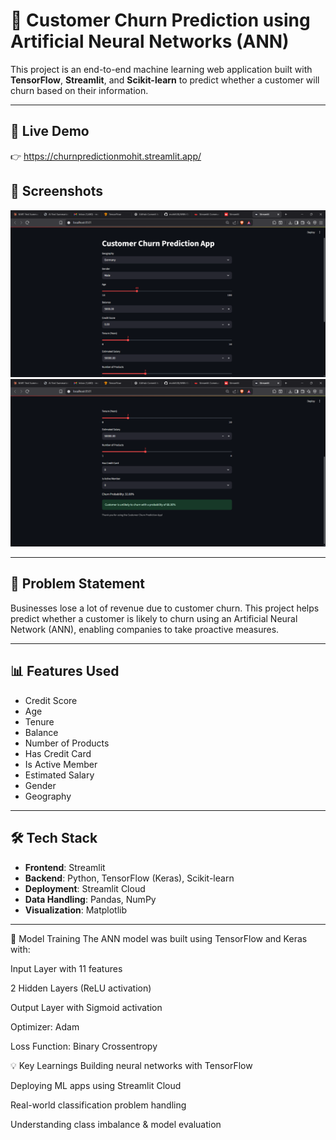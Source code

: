 # 🔄 Customer Churn Prediction using Artificial Neural Networks (ANN)

This project is an end-to-end machine learning web application built with **TensorFlow**, **Streamlit**, and **Scikit-learn** to predict whether a customer will churn based on their information.

---

## 🚀 Live Demo

👉 https://churnpredictionmohit.streamlit.app/


## 📸 Screenshots

![Screenshot 1](image.png)  
![Screenshot 2](image%20copy.png)

---

## 📌 Problem Statement

Businesses lose a lot of revenue due to customer churn. This project helps predict whether a customer is likely to churn using an Artificial Neural Network (ANN), enabling companies to take proactive measures.

---

## 📊 Features Used

- Credit Score  
- Age  
- Tenure  
- Balance  
- Number of Products  
- Has Credit Card  
- Is Active Member  
- Estimated Salary  
- Gender  
- Geography  

---

## 🛠️ Tech Stack

- **Frontend**: Streamlit  
- **Backend**: Python, TensorFlow (Keras), Scikit-learn  
- **Deployment**: Streamlit Cloud  
- **Data Handling**: Pandas, NumPy  
- **Visualization**: Matplotlib  

---

🧠 Model Training
The ANN model was built using TensorFlow and Keras with:

Input Layer with 11 features

2 Hidden Layers (ReLU activation)

Output Layer with Sigmoid activation

Optimizer: Adam

Loss Function: Binary Crossentropy


💡 Key Learnings
Building neural networks with TensorFlow

Deploying ML apps using Streamlit Cloud

Real-world classification problem handling

Understanding class imbalance & model evaluation


